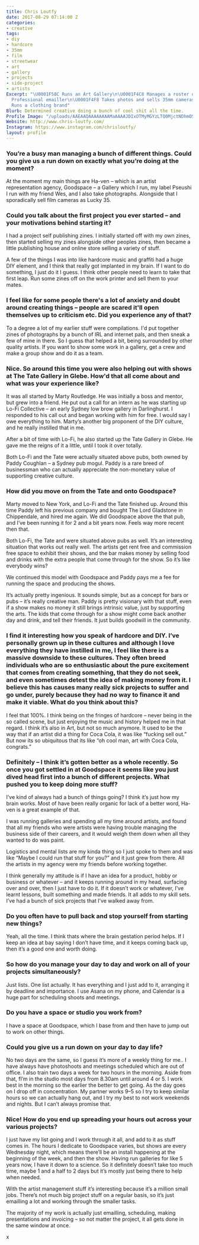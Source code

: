 ```yaml
---
title: Chris Loutfy
date: 2017-08-29 07:14:00 Z
categories:
- creative
tags:
- diy
- hardcore
- 35mm
- film
- streetwear
- art
- gallery
- projects
- side-project
- artists
Excerpt: "\U0001F58C Runs an Art Gallery\n\U0001F4C8 Manages a roster of Artists\n✉️
  Professional emailler\n\U0001F4F8 Takes photos and sells 35mm cameras\n\U0001F4B3
  Runs a clothing brand"
Blurb: Determined creative doing a bunch of cool shit all the time.
Profile Image: "/uploads/AAEAAQAAAAAAAAMaAAAAJDIxOTMyMGYzLTQ0MjctNDhmOS05NzIwLTAwNmQyNDM4OTViNQ.jpg"
Website: http://www.chris-loutfy.com/
Instagram: https://www.instagram.com/chrisloutfy/
layout: profile
---
```


### You’re a busy man managing a bunch of different things. Could you give us a run down on exactly what you’re doing at the moment?

At the moment my main things are Ha-ven – which is an artist representation agency, Goodspace – a Gallery which I run, my label Pseushi I run with my friend Wes, and I also take photographs. Alongside that I sporadically sell film cameras as Lucky 35.


### Could you talk about the first project you ever started – and your motivations behind starting it?

I had a project self publishing zines. I initially started off with my own zines, then started selling my zines alongside other peoples zines, then became a little publishing house and online store selling a variety of stuff.

A few of the things I was into like hardcore music and graffiti had a huge DIY element, and I think that really got implanted in my brain. If I want to do something, I just do it I guess. I think other people need to learn to take that first leap. Run some zines off on the work printer and sell them to your mates.


### I feel like for some people there's a lot of anxiety and doubt around creating things – people are scared it'll open themselves up to criticism etc. Did you experience any of that?

To a degree a lot of my earlier stuff were compilations. I'd put together zines of photographs by a bunch of IRL and internet pals, and then sneak a few of mine in there. So I guess that helped a bit, being surrounded by other quality artists. If you want to show some work in a gallery, get a crew and make a group show and do it as a team.


### Nice. So around this time you were also helping out with shows at The Tate Gallery in Glebe. How'd that all come about and what was your experience like?

It was all started by Marty Routledge. He was initially a boss and mentor, but grew into a friend. He put out a call for an intern as he was starting up Lo-Fi Collective – an early Sydney low brow gallery in Darlinghurst. I responded to his call out and began working with him for free. I would say I owe everything to him. Marty’s another big proponent of the DIY culture, and he really instilled that in me.

After a bit of time with Lo-Fi, he also started up the Tate Gallery in Glebe. He gave me the reigns of it a little, until I took it over totally.

Both Lo-Fi and the Tate were actually situated above pubs, both owned by Paddy Coughlan – a Sydney pub mogul. Paddy is a rare breed of businessman who can actually appreciate the non-monetary value of supporting creative culture.


### How did you move on from the Tate and onto Goodspace?

Marty moved to New York, and Lo-Fi and the Tate finished up. Around this time Paddy left his previous company and bought The Lord Gladstone in Chippendale, and hired me again. We did Goodspace above the that pub, and I’ve been running it for 2 and a bit years now. Feels way more recent then that.

Both Lo-Fi, the Tate and were situated above pubs as well. It’s an interesting situation that works out really well. The artists get rent free and commission free space to exhibit their shows, and the bar makes money by selling food and drinks with the extra people that come through for the show. So it’s like everybody wins?

We continued this model with Goodspace and Paddy pays me a fee for running the space and producing the shows.

It’s actually pretty ingenious. It sounds simple, but as a concept for bars or pubs – it’s really creative man. Paddy is pretty visionary with that stuff, even if a show makes no money it still brings intrinsic value, just by supporting the arts. The kids that come through for a show might come back another day and drink, and tell their friends. It just builds goodwill in the community.


### I find it interesting how you speak of hardcore and DIY. I’ve personally grown up in these cultures and although I love everything they have instilled in me, I feel like there is a massive downside to these cultures. They often breed individuals who are so enthusiastic about the pure excitement that comes from creating something, that they do not seek, and even sometimes detest the idea of making money from it. I believe this has causes many really sick projects to suffer and go under, purely because they had no way to finance it and make it viable. What do you think about this?

I feel that 100%. I think being on the fringes of hardcore – never being in the so called scene, but just enjoying the music and history helped me in that regard. I think it’s also in Art, but not so much anymore. It used to be the way that if an artist did a thing for Coca Cola, it was like “fucking sell out.” But now its so ubiquitous that its like “oh cool man, art with Coca Cola, congrats.”


### Definitely – I think it’s gotten better as a whole recently. So once you got settled in at Goodspace it seems like you just dived head first into a bunch of different projects. What pushed you to keep doing more stuff?  

I’ve kind of always had a bunch of things going? I think it’s just how my brain works. Most of have been really organic for lack of a better word, Ha-ven is a great example of that.

I was running galleries and spending all my time around artists, and found that all my friends who were artists were having trouble managing the business side of their careers, and it would weigh them down when all they wanted to do was paint.

Logistics and mental lists are my kinda thing so I just spoke to them and was like “Maybe I could run that stuff for you?” and it just grew from there. All the artists in my agency were my friends before working together.

I think generally my attitude is if I have an idea for a product, hobby or business or whatever – and it keeps running around in my head, surfacing over and over, then I just have to do it. If it doesn’t work or whatever, I’ve learnt lessons, built something and made friends. It all adds to my skill sets. I’ve had a bunch of sick projects that I’ve walked away from.


### Do you often have to pull back and stop yourself from starting new things?

Yeah, all the time. I think thats where the brain gestation period helps. If I keep an idea at bay saying I don’t have time, and it keeps coming back up, then it’s a good one and worth doing.


### So how do you manage your day to day and work on all of your projects simultaneously?
 
Just lists. One list actually. It has everything and I just add to it, arranging it by deadline and importance. I use Asana on my phone, and Calendar is a huge part for scheduling shoots and meetings.


### Do you have a space or studio you work from?

I have a space at Goodspace, which I base from and then have to jump out to work on other things.


### Could you give us a run down on your day to day life?

No two days are the same, so I guess it’s more of a weekly thing for me.. I have always have photoshoots and meetings scheduled which are out of office. I also train two days a week for two hours in the morning. Aside from that, fI’m in the studio most days from 8.30am until around 4 or 5. I work best in the morning so the earlier the better to get going. As the day goes on I drop off in concentration. My partner works 9–5 so I try to keep similar hours so we can actually hang out, and I try my best to not work weekends and nights. But I can’t always promise that.


### Nice! How do you end up spreading your hours out across your various projects?

I just have my list going and I work through it all, and add to it as stuff comes in. The hours I dedicate to Goodspace varies, but shows are every Wednesday night, which means there’ll be an install happening at the beginning of the week, and then the show. Having run galleries for like 5 years now, I have it down to a science. So it definitely doesn’t take too much time, maybe 1 and a half to 2 days but it’s mostly just being there to help when needed.

With the artist management stuff it’s interesting because it’s a million small jobs. There’s not much big project stuff on a regular basis, so it’s just emailling a lot and working through the smaller tasks.

The majority of my work is actually just emailling, scheduling, making presentations and invoicing – so not matter the project, it all gets done in the same window at once.

x